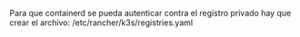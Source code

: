 Para que containerd se pueda autenticar contra el registro privado hay que crear el archivo:
/etc/rancher/k3s/registries.yaml